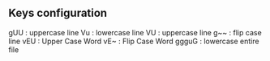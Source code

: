 ## Keys configuration

gUU   : uppercase line
Vu    : lowercase line
VU    : uppercase line
g~~   : flip case line
vEU   : Upper Case Word
vE~   : Flip Case Word
ggguG : lowercase entire file
